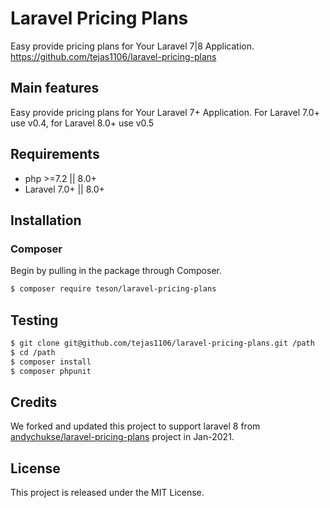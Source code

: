 # Laravel Pricing Plans

Easy provide pricing plans for Your Laravel 7|8 Application.
https://github.com/tejas1106/laravel-pricing-plans


## Main features

Easy provide pricing plans for Your Laravel 7+ Application.
For Laravel 7.0+ use v0.4, for Laravel 8.0+ use v0.5


## Requirements

* php >=7.2 || 8.0+
* Laravel 7.0+ || 8.0+

## Installation

### Composer

Begin by pulling in the package through Composer.

```bash
$ composer require teson/laravel-pricing-plans
```


## Testing

```bash
$ git clone git@github.com/tejas1106/laravel-pricing-plans.git /path
$ cd /path
$ composer install
$ composer phpunit
```


## Credits

We forked and updated this project to support laravel 8 from [andychukse/laravel-pricing-plans](https://github.com/andychukse/laravel-pricing-plans) project in Jan-2021.


## License

This project is released under the MIT License.   
